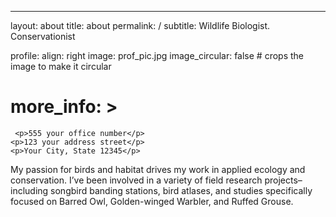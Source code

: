 ---
layout: about
title: about
permalink: /
subtitle: Wildlife Biologist. Conservationist 

profile:
  align: right
  image: prof_pic.jpg
  image_circular: false # crops the image to make it circular
  # more_info: >
     <p>555 your office number</p>
    <p>123 your address street</p>
    <p>Your City, State 12345</p>

My passion for birds and habitat drives my work in applied ecology and conservation. I’ve been involved in a variety of field research projects– including songbird banding stations, bird atlases, and studies specifically focused on Barred Owl, Golden-winged Warbler, and Ruffed Grouse.
